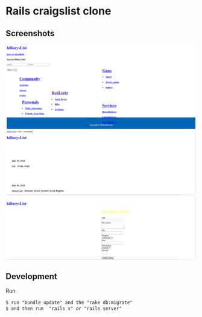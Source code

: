 # Rails craigslist clone 

<h2 id="screenshots">Screenshots</h2>

![](screenshots/1.png)
![](screenshots/2.png)
![](screenshots/3.png)


<h2 id="development">Development</h2>


Run
```
$ run "bundle update" and the "rake db:migrate"
$ and then run  "rails s" or "rails server"

```
